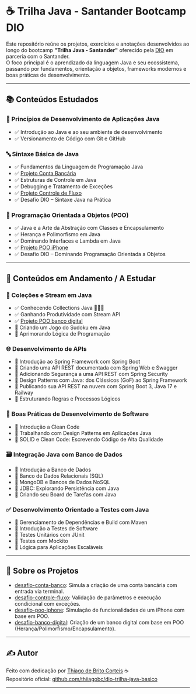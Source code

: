 # ☕ Trilha Java - Santander Bootcamp DIO

Este repositório reúne os projetos, exercícios e anotações desenvolvidos ao longo do bootcamp **"Trilha Java - Santander"** oferecido pela [DIO](https://www.dio.me/) em parceria com o Santander.  
O foco principal é o aprendizado da linguagem Java e seu ecossistema, passando por fundamentos, orientação a objetos, frameworks modernos e boas práticas de desenvolvimento.

---

## 📚 Conteúdos Estudados

### 🧱 Princípios de Desenvolvimento de Aplicações Java
- ✅ Introdução ao Java e ao seu ambiente de desenvolvimento  
- ✅ Versionamento de Código com Git e GitHub  

### 🔤 Sintaxe Básica de Java
- ✅ Fundamentos da Linguagem de Programação Java  
- ✅ [Projeto Conta Bancária](./desafio-conta-banco)  
- ✅ Estruturas de Controle em Java  
- ✅ Debugging e Tratamento de Exceções  
- ✅ [Projeto Controle de Fluxo](./desafio-controle-fluxo)  
- ✅ Desafio DIO – Sintaxe Java na Prática  

### 🧠 Programação Orientada a Objetos (POO)
- ✅ Java e a Arte da Abstração com Classes e Encapsulamento  
- ✅ Herança e Polimorfismo em Java  
- ✅ Dominando Interfaces e Lambda em Java  
- ✅ [Projeto POO iPhone](./desafio-poo-iphone)  
- ✅ Desafio DIO – Dominando Programação Orientada a Objetos  

---

## 🚧 Conteúdos em Andamento / A Estudar

### 🧮 Coleções e Stream em Java
- ✅ Conhecendo Collections Java 🚀🚀🚀
- ✅ Ganhando Produtividade com Stream API  
- ✅ [Projeto POO banco digital](./criando_um_banco_digital)  
- 🔲 Criando um Jogo do Sudoku em Java  
- 🔲 Aprimorando Lógica de Programação  

### 🌐 Desenvolvimento de APIs
- 🔲 Introdução ao Spring Framework com Spring Boot  
- 🔲 Criando uma API REST documentada com Spring Web e Swagger  
- 🔲 Adicionando Segurança a uma API REST com Spring Security  
- 🔲 Design Patterns com Java: dos Clássicos (GoF) ao Spring Framework  
- 🔲 Publicando sua API REST na nuvem com Spring Boot 3, Java 17 e Railway  
- 🔲 Estruturando Regras e Processos Lógicos  

### 🧼 Boas Práticas de Desenvolvimento de Software
- 🔲 Introdução a Clean Code  
- 🔲 Trabalhando com Design Patterns em Aplicações Java  
- 🔲 SOLID e Clean Code: Escrevendo Código de Alta Qualidade  

### 🗃️ Integração Java com Banco de Dados
- 🔲 Introdução a Banco de Dados  
- 🔲 Banco de Dados Relacionais (SQL)  
- 🔲 MongoDB e Bancos de Dados NoSQL  
- 🔲 JDBC: Explorando Persistência com Java  
- 🔲 Criando seu Board de Tarefas com Java  

### ✅ Desenvolvimento Orientado a Testes com Java
- 🔲 Gerenciamento de Dependências e Build com Maven  
- 🔲 Introdução a Testes de Software  
- 🔲 Testes Unitários com JUnit  
- 🔲 Testes com Mockito  
- 🔲 Lógica para Aplicações Escaláveis  

---

## 🚀 Sobre os Projetos

- [desafio-conta-banco](./desafio-conta-banco): Simula a criação de uma conta bancária com entrada via terminal.  
- [desafio-controle-fluxo](./desafio-controle-fluxo): Validação de parâmetros e execução condicional com exceções.  
- [desafio-poo-iphone](./desafio-poo-iphone): Simulação de funcionalidades de um iPhone com base em POO.
- [desafio-banco-digital](./criando_um_banco_digital): Criação de um banco digital com base em POO (Herança/Polimorfismo/Encapsulamento).

---

## ✍️ Autor

Feito com dedicação por [Thiago de Brito Corteis](https://www.linkedin.com/in/thiiagobc/) ☕  
Repositório oficial: [github.com/thiiagobc/dio-trilha-java-basico](https://github.com/thiiagobc/dio-trilha-java-basico)

---

